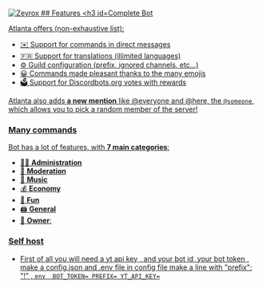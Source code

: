   <br>
  <a href="https://github.com/SmokieTheDEV/ZeyroxBot"><img src="https://cdn.discordapp.com/attachments/744514075362459678/746638849664352297/IMG_20200822_132606.png" alt="Zeyrox 
## Features

### Complete Bot

Atlanta offers (non-exhaustive list):
*   ✉️ Support for commands in direct messages
*   🇫🇷 Support for translations (illimited languages)
*   ⚙️ Guild configuration (prefix, ignored channels, etc...)
*   😀 Commands made pleasant thanks to the many emojis
*   🗳️ Support for Discordbots.org votes with rewards

Atlanta also adds **a new mention** like @everyone and @here, the `@someone`, which allows you to pick a random member of the server!

### Many commands

Bot has a lot of features, with **7 main categories**:

*   👩‍💼 **Administration** 
*   🚓 **Moderation**
*   🎵 **Music**
*   💰 **Economy**
*   👻 **Fun**
*   🖨️ **General** 
*   👑 **Owner**:
### Self host
* First of all you will need a yt api key , and your bot id, your bot token , make a config.json and .env file in config file make a line with "prefix": "!" , 
`env 
BOT_TOKEN=
PREFIX=
YT_API_KEY=`
